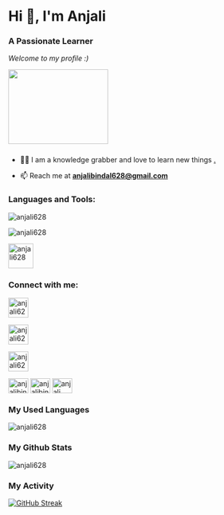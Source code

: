 <h1 align="start">Hi 👋, I'm Anjali</h1>
<h3 align="start">A Passionate Learner</h3>

_Welcome to my profile :)_
<div align="start">
  <img src="https://camo.githubusercontent.com/374987f773148e46b1851b9e3bc4bf71b182562dd002620ef3e4263cb3997130/68747470733a2f2f6d69726f2e6d656469756d2e636f6d2f6d61782f3837352f312a7164415731546a434e353768316c6275757a766368672e676966" width="200" height="150"/>
</div>
<h3 align="start">  </h3>


- 👨‍💻 I am a knowledge grabber and love to learn new things [.](.)

- 📫 Reach me at **anjalibindal628@gmail.com**

<h3 align="left">Languages and Tools:</h3>
<p><img align="start" src="https://skills.thijs.gg/icons?i=java,kotlin,python,c&theme=light" alt="anjali628" /></p>
<p><img align="start" src="https://skills.thijs.gg/icons?i=git&theme=light" alt="anjali628" /></p>
<p><img align="start" src="https://github.com/anjali628/anjali628/assets/64889275/c4d4f284-ff8b-4c0d-9e59-ede5d6bbd24e" alt="anjali628" width="50" height="50" /></p>

<h3 align="left">Connect with me:</h3>
<p><img align="start" src="https://github.com/anjali628/anjali628/assets/64889275/1e0e031e-e61b-43af-8e35-888221599939" alt="anjali628" width="40" height="40"/></p>
<p><img align="" src="https://github.com/anjali628/anjali628/assets/64889275/e498a502-3642-444f-9084-9726a9f2215b" alt="anjali628" width="40" height="40"/></p>
<p><img align="" src="https://github.com/anjali628/anjali628/assets/64889275/cb85ee5a-ca3b-477b-ae36-ce2fc73b3a90" alt="anjali628" width="40" height="40"/></p>

<p align="left">
<a href="https://twitter.com/anjalibindal" target="blank"><img align="center" src="https://www.google.com/imgres?imgurl=https%3A%2F%2Fcdn4.iconfinder.com%2Fdata%2Ficons%2Fsocial-media-icons-the-circle-set%2F48%2Ftwitter_circle-512.png&tbnid=yM4rA3TaKU6_WM&vet=12ahUKEwjs5s3i6_b_AhWyk2MGHTwhCMMQMygBegUIARDoAQ..i&imgrefurl=https%3A%2F%2Fwww.iconfinder.com%2Ficons%2F294709%2Fcircle_twitter_icon&docid=yHu7Q9of9_lf3M&w=512&h=512&q=twitter%20icon&ved=2ahUKEwjs5s3i6_b_AhWyk2MGHTwhCMMQMygBegUIARDoAQh" alt="anjalibindal" height="30" width="40" /></a>
<a href="https://linkedin.com/in/anjalibindal628" target="blank"><img align="center" src="https://raw.githubusercontent.com/rahuldkjain/github-profile-readme-generator/master/src/images/icons/Social/linked-in-alt.svg" alt="anjalibindal628" height="30" width="40" /></a>
<a href="https://instagram.com/anjali__bindal" target="blank"><img align="center" src="https://raw.githubusercontent.com/rahuldkjain/github-profile-readme-generator/master/src/images/icons/Social/instagram.svg" alt="anjali__bindal" height="30" width="40" /></a>
</p>


<h3 align="left">My Used Languages</h3>

<p><img align="start" src="https://github-readme-stats.vercel.app/api/top-langs?username=anjali628&show_icons=true&theme=great-gatsby" alt="anjali628" /></p>


<h3 align="left">My Github Stats</h3>

<p><img align="start" src="https://github-readme-stats.vercel.app/api?username=anjali628&&show_icons=true&theme=great-gatsby" alt="anjali628" /></p>

<h3 align="left">My Activity</h3>

[![GitHub Streak](https://github-readme-streak-stats.herokuapp.com?user=anjali628&theme=gruvbox)](https://git.io/streak-stats)



<!--
**anjali628/anjali628** is a ✨ _special_ ✨ repository because its `README.md` (this file) appears on your GitHub profile.

Here are some ideas to get you started:

- 🔭 I’m currently working on ...
- 🌱 I’m currently learning ...
- 👯 I’m looking to collaborate on ...
- 🤔 I’m looking for help with ...
- 💬 Ask me about ...
- 📫 How to reach me: ...
- 😄 Pronouns: ...
- ⚡ Fun fact: ...
-->
